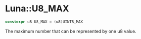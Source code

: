 # Luna::U8_MAX

```c++
constexpr u8 U8_MAX = (u8)UINT8_MAX
```

The maximum number that can be represented by one u8 value. 

